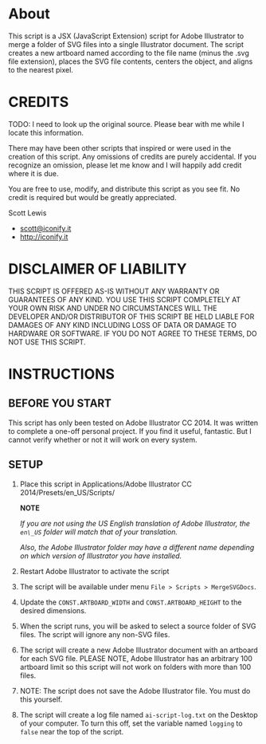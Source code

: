 ﻿# AboutThis script is a JSX (JavaScript Extension) script for Adobe Illustrator to merge a folder of SVG files into a single Illustrator document. The script creates a new artboard named according to the file name (minus the .svg file extension), places the SVG file contents, centers the object, and aligns to the nearest pixel.# CREDITSTODO: I need to look up the original source. Please bear with me while I locate this information.There may have been other scripts that inspired or were used in the creation of this script. Any omissions of credits are purely accidental. If you recognize an omission, please let me know and I will happily add credit where it is due.You are free to use, modify, and distribute this script as you see fit. No credit is required but would be greatly appreciated. Scott Lewis* scott@iconify.it* http://iconify.it# DISCLAIMER OF LIABILITYTHIS SCRIPT IS OFFERED AS-IS WITHOUT ANY WARRANTY OR GUARANTEES OF ANY KIND. YOU USE THIS SCRIPT COMPLETELY AT YOUR OWN RISK AND UNDER NO CIRCUMSTANCES WILL THE DEVELOPER AND/OR DISTRIBUTOR OF THIS SCRIPT BE HELD LIABLE FOR DAMAGES OF ANY KIND INCLUDING LOSS OF DATA OR DAMAGE TO HARDWARE OR SOFTWARE. IF YOU DO NOT AGREE TO THESE TERMS, DO NOT USE THIS SCRIPT.# INSTRUCTIONS## BEFORE YOU STARTThis script has only been tested on Adobe Illustrator CC 2014. It was written to complete a one-off personal project. If you find it useful, fantastic. But I cannot verify whether or not it will work on every system.## SETUP  1. Place this script in Applications/Adobe Illustrator CC 2014/Presets/en_US/Scripts/     **NOTE**        _If you are not using the US English translation of Adobe Illustrator,     the `en\_US` folder will match that of your translation._        _Also, the Adobe Illustrator folder may have a different name depending on which     version of Illustrator you have installed._  2. Restart Adobe Illustrator to activate the script  3. The script will be available under menu `File > Scripts > MergeSVGDocs`.  4. Update the `CONST.ARTBOARD_WIDTH` and `CONST.ARTBOARD_HEIGHT` to the desired dimensions.     5. When the script runs, you will be asked to select a source folder of SVG files. The script will ignore any non-SVG files.     6. The script will create a new Adobe Illustrator document with an artboard for each SVG file. PLEASE NOTE, Adobe Illustrator has an arbitrary 100 artboard limit so this script will not work on folders with more than 100 files.  7. NOTE: The script does not save the Adobe Illustrator file. You must do this yourself.  8. The script will create a log file named `ai-script-log.txt` on the Desktop of your computer. To turn this off, set the variable named `logging` to `false` near the top of the script.